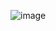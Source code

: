 ![image](https://github.com/haha20331/MIC-Feature_mask/assets/67794071/164787e1-eb58-47f5-becb-803f5506fdd8)
